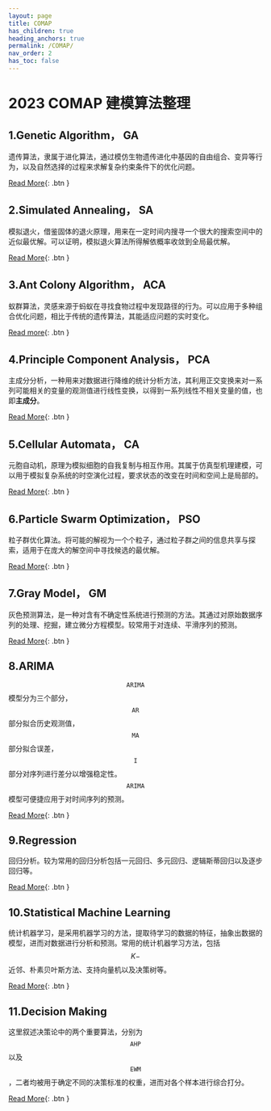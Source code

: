 ```yaml
---
layout: page
title: COMAP
has_children: true
heading_anchors: true
permalink: /COMAP/
nav_order: 2
has_toc: false
---
```


# 2023 COMAP 建模算法整理

## 1.Genetic Algorithm， GA
遗传算法，隶属于进化算法，通过模仿生物遗传进化中基因的自由组合、变异等行为，以及自然选择的过程来求解复杂约束条件下的优化问题。

[Read More](/COMAP/GA){: .btn }

## 2.Simulated Annealing， SA
模拟退火，借鉴固体的退火原理，用来在一定时间内搜寻一个很大的搜索空间中的近似最优解。可以证明，模拟退火算法所得解依概率收敛到全局最优解。

[Read More](/COMAP/SA){: .btn }

## 3.Ant Colony Algorithm， ACA
蚁群算法，灵感来源于蚂蚁在寻找食物过程中发现路径的行为。可以应用于多种组合优化问题，相比于传统的遗传算法，其能适应问题的实时变化。

[Read more](/COMAP/ACA){: .btn }

## 4.Principle Component Analysis， PCA
主成分分析，一种用来对数据进行降维的统计分析方法，其利用正交变换来对一系列可能相关的变量的观测值进行线性变换，以得到一系列线性不相关变量的值，也即**主成分**。

[Read More](/COMAP/PCA){: .btn }

## 5.Cellular Automata， CA
元胞自动机，原理为模拟细胞的自我复制与相互作用。其属于仿真型机理建模，可以用于模拟复杂系统的时空演化过程，要求状态的改变在时间和空间上是局部的。

[Read More](/COMAP/CA){: .btn }

## 6.Particle Swarm Optimization， PSO
粒子群优化算法。将可能的解视为一个个粒子，通过粒子群之间的信息共享与探索，适用于在庞大的解空间中寻找候选的最优解。

[Read More](/COMAP/PSO){: .btn }

## 7.Gray Model， GM
灰色预测算法，是一种对含有不确定性系统进行预测的方法。其通过对原始数据序列的处理、挖掘，建立微分方程模型。较常用于对连续、平滑序列的预测。

[Read More](/COMAP/GM){: .btn }

## 8.ARIMA
$$\mathtt{ARIMA}$$模型分为三个部分，$$\mathtt{AR}$$部分拟合历史观测值，$$\mathtt{MA}$$部分拟合误差，$$\mathtt{I}$$部分对序列进行差分以增强稳定性。$$\mathtt{ARIMA}$$模型可便捷应用于对时间序列的预测。

[Read More](/COMAP/ARIMA){: .btn }

## 9.Regression
回归分析。较为常用的回归分析包括一元回归、多元回归、逻辑斯蒂回归以及逐步回归等。

[Read More](/COMAP/Regression){: .btn }

## 10.Statistical Machine Learning
统计机器学习，是采用机器学习的方法，提取待学习的数据的特征，抽象出数据的模型，进而对数据进行分析和预测。常用的统计机器学习方法，包括$$K-$$近邻、朴素贝叶斯方法、支持向量机以及决策树等。

[Read More](/COMAP/SML){: .btn }

## 11.Decision Making
这里叙述决策论中的两个重要算法，分别为$$\mathtt{AHP}$$以及$$\mathtt{EWM}$$，二者均被用于确定不同的决策标准的权重，进而对各个样本进行综合打分。

[Read More](/COMAP/DM){: .btn }
